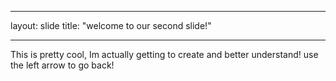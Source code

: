 - - -
layout: slide
title: "welcome to our second slide!"
- - -
This is pretty cool, Im actually getting to create and better understand!
use the left arrow to go back!
